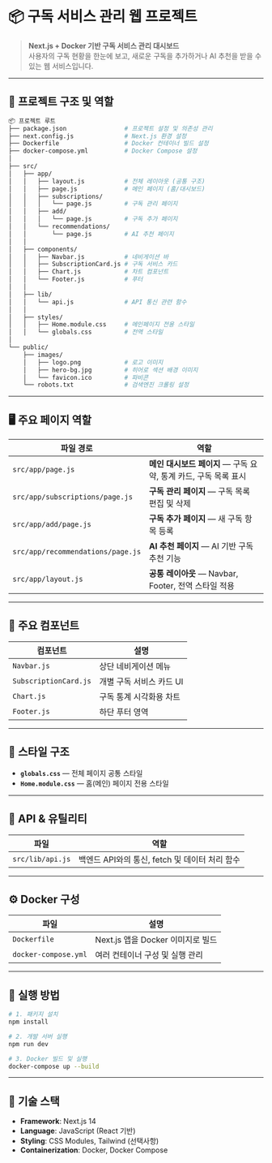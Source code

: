 # 📦 구독 서비스 관리 웹 프로젝트

> **Next.js + Docker 기반 구독 서비스 관리 대시보드**  
> 사용자의 구독 현황을 한눈에 보고, 새로운 구독을 추가하거나 AI 추천을 받을 수 있는 웹 서비스입니다.

---

## 📁 프로젝트 구조 및 역할

```bash
📦 프로젝트 루트
├── package.json                # 프로젝트 설정 및 의존성 관리
├── next.config.js              # Next.js 환경 설정
├── Dockerfile                  # Docker 컨테이너 빌드 설정
├── docker-compose.yml          # Docker Compose 설정
│
├── src/
│   ├── app/
│   │   ├── layout.js           # 전체 레이아웃 (공통 구조)
│   │   ├── page.js             # 메인 페이지 (홈/대시보드)
│   │   ├── subscriptions/
│   │   │   └── page.js         # 구독 관리 페이지
│   │   ├── add/
│   │   │   └── page.js         # 구독 추가 페이지
│   │   └── recommendations/
│   │       └── page.js         # AI 추천 페이지
│   │
│   ├── components/
│   │   ├── Navbar.js           # 네비게이션 바
│   │   ├── SubscriptionCard.js # 구독 서비스 카드
│   │   ├── Chart.js            # 차트 컴포넌트
│   │   └── Footer.js           # 푸터
│   │
│   ├── lib/
│   │   └── api.js              # API 통신 관련 함수
│   │
│   ├── styles/
│   │   ├── Home.module.css     # 메인페이지 전용 스타일
│   │   └── globals.css         # 전역 스타일
│
└── public/
    ├── images/
    │   ├── logo.png            # 로고 이미지
    │   ├── hero-bg.jpg         # 히어로 섹션 배경 이미지
    │   └── favicon.ico         # 파비콘
    └── robots.txt              # 검색엔진 크롤링 설정
```

---

## 🖥️ 주요 페이지 역할

| 파일 경로 | 역할 |
|------------|-------|
| `src/app/page.js` | **메인 대시보드 페이지** — 구독 요약, 통계 카드, 구독 목록 표시 |
| `src/app/subscriptions/page.js` | **구독 관리 페이지** — 구독 목록 편집 및 삭제 |
| `src/app/add/page.js` | **구독 추가 페이지** — 새 구독 항목 등록 |
| `src/app/recommendations/page.js` | **AI 추천 페이지** — AI 기반 구독 추천 기능 |
| `src/app/layout.js` | **공통 레이아웃** — Navbar, Footer, 전역 스타일 적용 |

---

## 🧩 주요 컴포넌트

| 컴포넌트 | 설명 |
|-----------|------|
| `Navbar.js` | 상단 네비게이션 메뉴 |
| `SubscriptionCard.js` | 개별 구독 서비스 카드 UI |
| `Chart.js` | 구독 통계 시각화용 차트 |
| `Footer.js` | 하단 푸터 영역 |

---

## 🎨 스타일 구조

- **`globals.css`** — 전체 페이지 공통 스타일  
- **`Home.module.css`** — 홈(메인) 페이지 전용 스타일  

---

## 🔌 API & 유틸리티

| 파일 | 역할 |
|------|------|
| `src/lib/api.js` | 백엔드 API와의 통신, fetch 및 데이터 처리 함수 |

---

## ⚙️ Docker 구성

| 파일 | 설명 |
|------|------|
| `Dockerfile` | Next.js 앱을 Docker 이미지로 빌드 |
| `docker-compose.yml` | 여러 컨테이너 구성 및 실행 관리 |

---

## 🚀 실행 방법

```bash
# 1. 패키지 설치
npm install

# 2. 개발 서버 실행
npm run dev

# 3. Docker 빌드 및 실행
docker-compose up --build
```

---

## 🧠 기술 스택

- **Framework**: Next.js 14  
- **Language**: JavaScript (React 기반)  
- **Styling**: CSS Modules, Tailwind (선택사항)  
- **Containerization**: Docker, Docker Compose  
